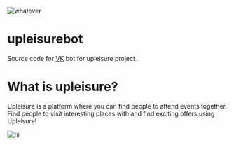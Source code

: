 ![whatever](https://sun9-67.userapi.com/c855620/v855620152/32214/CXw58ufK6mw.jpg "Logo Title Text 1")
# upleisurebot
Source code for [VK](vk.com) bot for upleisure project.
# What is upleisure?
Upleisure is a platform where you can find people to attend events together. Find people to visit interesting places with and find exciting offers using Upleisure!


![hi](https://sun9-39.userapi.com/c845520/v845520388/1f4062/wpz5d5g1m2M.jpg "Space")
